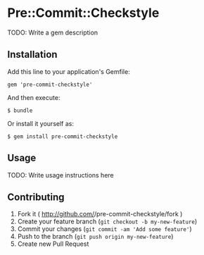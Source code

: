 # Pre::Commit::Checkstyle

TODO: Write a gem description

## Installation

Add this line to your application's Gemfile:

    gem 'pre-commit-checkstyle'

And then execute:

    $ bundle

Or install it yourself as:

    $ gem install pre-commit-checkstyle

## Usage

TODO: Write usage instructions here

## Contributing

1. Fork it ( http://github.com/<my-github-username>/pre-commit-checkstyle/fork )
2. Create your feature branch (`git checkout -b my-new-feature`)
3. Commit your changes (`git commit -am 'Add some feature'`)
4. Push to the branch (`git push origin my-new-feature`)
5. Create new Pull Request
